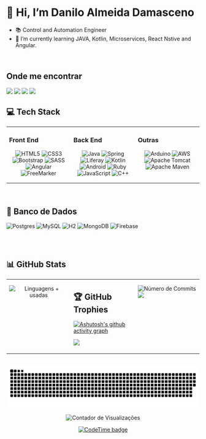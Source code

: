 
<!-----------------------------------------  Inicial / Informações --------------------------->
# 👋 Hi, I’m Danilo Almeida Damasceno

- 📚 Control and Automation Engineer
- 🌱 I’m currently learning JAVA, Kotlin, Microservices, React Nstive and Angular.

 <!-----------------------------------------  Minhas Skills ---------------------------------->
 </br>

 <!-------------------------------------  Onde Me encontrar ---------------------------------->

## Onde me encontrar

 <div>
  <a href="https://www.linkedin.com/in/daniloadamasceno" target="_blank">
    <img src="https://img.shields.io/badge/linkedin-0A66C2?style=for-the-badge&logo=linkedin&logoColor=white" target="_blank"></a>
      <a href="https://www.instagram.com/DaniloA.Damasceno/" target="_blank">
        <img src="https://img.shields.io/badge/Instagram-E4405F?style=for-the-badge&logo=instagram&logoColor=white" target="_blank"></a>
          <a href = "https://mail.google.com/mail/u/0/?tab=rm&ogbl#inbox">
            <img src="https://img.shields.io/badge/Gmail-D14836?style=for-the-badge&logo=gmail&logoColor=white" /></a>
              <a href="https://github.com/DaniloADamasceno" alt="github" target="_blank">
                <img src="https://img.shields.io/badge/GitHub-100000?style=for-the-badge&logo=github&logoColor=white"></a>
  
</div>

## 💻 Tech Stack

<table>
<tr>
<td valign="top" width="33%">

### Front End

<div align="center">  

 ![HTML5](https://img.shields.io/badge/html5-%23E34F26.svg?style=for-the-badge&logo=html5&logoColor=white)
   ![CSS3](https://img.shields.io/badge/css3-%231572B6.svg?style=for-the-badge&logo=css3&logoColor=white)
     ![Bootstrap](https://img.shields.io/badge/bootstrap-%23563D7C.svg?style=for-the-badge&logo=bootstrap&logoColor=white)
       ![SASS](https://img.shields.io/badge/SASS-hotpink.svg?style=for-the-badge&logo=SASS&logoColor=white)
         ![Angular](https://img.shields.io/badge/Angular-DD0031?style=for-the-badge&logo=angular&logoColor=white)
           ![FreeMarker](https://img.shields.io/badge/-FreeMarker-333333?style=for-the-badge&logo=Freemarker)
        </div>
</td><td valign="top" width="33%">

### Back End

<div align="center">  
 
 ![Java](https://img.shields.io/badge/java-%23ED8B00.svg?style=for-the-badge&logo=java&logoColor=white)
  ![Spring](https://img.shields.io/badge/spring-%236DB33F.svg?style=for-the-badge&logo=spring&logoColor=white)
    ![Liferay](https://img.shields.io/badge/-Liferay-125697?style=for-the-badge&logo=Liferay&logoColor=1572B6)
     ![Kotlin](https://img.shields.io/badge/Kotlin-0095D5?&style=for-the-badge&logo=kotlin&logoColor=white)
      ![Android](https://img.shields.io/badge/Android-3DDC84?style=for-the-badge&logo=android&logoColor=white)
       ![Ruby](https://img.shields.io/badge/ruby-%23CC342D.svg?style=for-the-badge&logo=ruby&logoColor=white) 
        ![JavaScript](https://img.shields.io/badge/javascript-%23323330.svg?style=for-the-badge&logo=javascript&logoColor=%23F7DF1E) 
         ![C++](https://img.shields.io/badge/c++-%2300599C.svg?style=for-the-badge&logo=c%2B%2B&logoColor=white)

</td><td valign="top" width="33%">

### Outras

<div align="center">

 ![Arduino](https://img.shields.io/badge/-Arduino-00979D?style=for-the-badge&logo=Arduino&logoColor=white)
  ![AWS](https://img.shields.io/badge/Amazon_AWS-232F3E?style=for-the-badge&logo=amazon-aws&logoColor=white)
   ![Apache Tomcat](https://img.shields.io/badge/apache%20tomcat-%23F8DC75.svg?style=for-the-badge&logo=apache-tomcat&logoColor=black)
    ![Apache Maven](https://img.shields.io/badge/Apache%20Maven-C71A36?style=for-the-badge&logo=Apache%20Maven&logoColor=white)

 </div>
</td></tr></table>  

</br>  

## 🏦 Banco de Dados

   ![Postgres](https://img.shields.io/badge/postgres-%23316192.svg?style=for-the-badge&logo=postgresql&logoColor=white)
   ![MySQL](https://img.shields.io/badge/mysql-%2300f.svg?style=for-the-badge&logo=mysql&logoColor=white)
       ![H2](https://img.shields.io/badge/-H2-125697?style=for-the-badge&logo=H2&logoColor=1572B6)
            ![MongoDB](	https://img.shields.io/badge/MongoDB-4EA94B?style=for-the-badge&logo=mongodb&logoColor=white)
                 ![Firebase](https://img.shields.io/badge/Firebase-039BE5?style=for-the-badge&logo=Firebase&logoColor=white)


   </br>
    </br>

<!-------------------------------- Contador de Commits e porcentagem de linguagens -------------------------------------->
## 📊 GitHub Stats

<table>
<tr><td valign="top" width="33%">

<div align="center"> 

  ![Linguagens + usadas](https://github-readme-stats-sigma-five.vercel.app/api/top-langs/?username=DaniloADamasceno&theme=dracula&hide_border=false&include_all_commits=false&count_private=true)
</div>

</td><td valign="top" width="33%">

## 🏆 GitHub Trophies

 [![Ashutosh's github activity graph](https://github-readme-activity-graph.vercel.app/graph?username=DaniloADamasceno&theme=dracula)](https://github.com/DaniloADamasceno/github-readme-activity-graph)

![](https://github-profile-trophy.vercel.app/?username=DaniloADamasceno&theme=dracula&no-frame=false&no-bg=false&margin-w=1)

</div>

</td><td valign="top" width="33%">

  ![Número de Commits](https://github-readme-streak-stats.herokuapp.com/?user=DaniloADamasceno&theme=dracula&hide_border=false) 
     <a href="https://github.com/DaniloADamasceno">
  <img height="180em" src="https://github-readme-stats.vercel.app/api?username=DaniloADamasceno&theme=dracula&show_icons=true" />
</a>

</div>

</td></tr></table>  


 <!-- Contador de Visitação  e Snake Commit-------------------------------------------------------------------------------------------->
<div align="center">
   <!-- Snake Animação-->  
   <!--  ![Snake animation](https://github.com/rafaballerini/rafaballerini/blob/output/github-contribution-grid-snake.svg) -->

   <br clear="both">

<img src="https://raw.githubusercontent.com/DaniloADamasceno/DaniloADamasceno/output/snake.svg" alt="Snake animation" />
 
![Contador de Visualizações](https://komarev.com/ghpvc/?username=DaniloADamasceno&color=006bed)
  </div>
  
<div align="center">
 
[![CodeTime badge](https://img.shields.io/endpoint?style=social&url=https%3A%2F%2Fapi.codetime.dev%2Fshield%3Fid%3D5316%26project%3D%26in%3D0)](https://codetime.dev)

</div>
